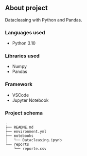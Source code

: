 ## **About project**

Datacleasing with Python and Pandas.

### **Languages used**

- Python 3.10

### **Libraries used** 

- Numpy
- Pandas 

### **Framework** 

- VSCode
- Jupyter Notebook

### **Project schema**

```
.
├── README.md
├── environment.yml
├── notebooks
│   └── Datacleasing.ipynb
└── reports
    └── reporte.csv
```